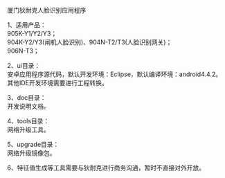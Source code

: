 <!DOCTYPE html PUBLIC "-//W3C//DTD XHTML 1.0 Transitional//EN" "http://www.w3.org/TR/xhtml1/DTD/xhtml1-transitional.dtd">
<html xmlns="http://www.w3.org/1999/xhtml">

<body>
<p>厦门狄耐克人脸识别应用程序</p>
<p>1、适用产品：<br />
  905K-Y1/Y2/Y3；<br />
  904K-Y2/Y3(闸机人脸识别)、904N-T2/T3(人脸识别网关)；<br />
  906N-T3；
</p>
<p>2、ui目录：<br />
  安卓应用程序源代码，默认开发环境：Eclipse，默认编译环境：android4.4.2。<br />
  其他IDE开发环境需要进行工程转换。</p>
<p>3、doc目录：<br />
  开发说明文档。</p>
<p>4、tools目录：<br />
  网络升级工具。</p>
<p>5、upgrade目录：<br />
  网络升级镜像包。</p>
<p>6、特征值生成等工具需要与狄耐克进行商务沟通，暂时不直接对外开放。<br />
</p>
</body>
</html>
